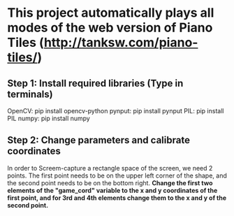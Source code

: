# This project automatically plays all modes of the web version of Piano Tiles (http://tanksw.com/piano-tiles/)
## Step 1: Install required libraries (Type in terminals)
  OpenCV: pip install opencv-python
  pynput: pip install pynput
  PIL: pip install PIL
  numpy: pip install numpy
 ## Step 2: Change parameters and calibrate coordinates
  In order to Screem-capture a rectangle space of the screen, we need 2 points. The first point needs to be on the upper left corner of the shape, and the second point needs to be on the bottom right. **Change the first two elements of the "game_cord" variable to the x and y coordinates of the first point, and for 3rd and 4th elements change them to the x and y of the second point.**
  
